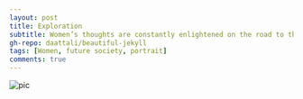 ```yaml
---
layout: post
title: Exploration
subtitle: Women’s thoughts are constantly enlightened on the road to the future
gh-repo: daattali/beautiful-jekyll
tags: [Women, future society, portrait]
comments: true
---
```


![pic](https://kexin-lee.github.io/assets/img/5.png)
